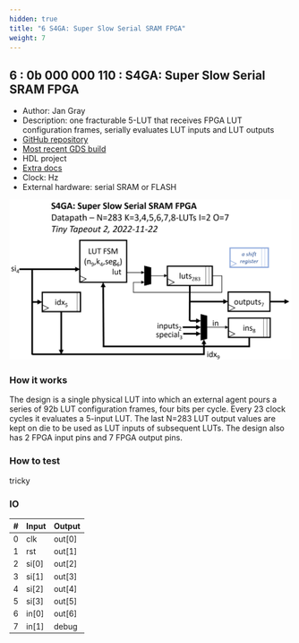 ```yaml
---
hidden: true
title: "6 S4GA: Super Slow Serial SRAM FPGA"
weight: 7
---
```


## 6 : 0b 000 000 110 : S4GA: Super Slow Serial SRAM FPGA

* Author: Jan Gray
* Description: one fracturable 5-LUT that receives FPGA LUT configuration frames, serially evaluates LUT inputs and LUT outputs
* [GitHub repository](https://github.com/grayresearch/tt02-s4ga)
* [Most recent GDS build](https://github.com/grayresearch/tt02-s4ga/actions/runs/3599279296)
* HDL project
* [Extra docs](https://github.com/grayresearch/tt02-s4ga/blob/main/README.md)
* Clock:  Hz
* External hardware: serial SRAM or FLASH

![picture](images/S4GA-block-diagram.png)

### How it works

The design is a single physical LUT into which an external agent pours a series of 92b LUT configuration frames, four bits per cycle. Every 23 clock cycles it evaluates a 5-input LUT. The last N=283 LUT output values are kept on die to be used as LUT inputs of subsequent LUTs. The design also has 2 FPGA input pins and 7 FPGA output pins.

### How to test

tricky

### IO

| # | Input        | Output       |
|---|--------------|--------------|
| 0 | clk  | out[0] |
| 1 | rst  | out[1] |
| 2 | si[0]  | out[2] |
| 3 | si[1]  | out[3] |
| 4 | si[2]  | out[4] |
| 5 | si[3]  | out[5] |
| 6 | in[0]  | out[6] |
| 7 | in[1]  | debug |
